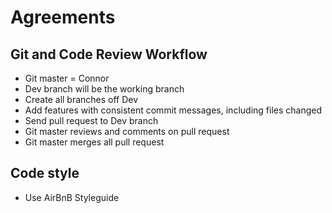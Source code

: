 # Agreements

## Git and Code Review Workflow

* Git master = Connor
* Dev branch will be the working branch
* Create all branches off Dev
* Add features with consistent commit messages, including files changed
* Send pull request to Dev branch
* Git master reviews and comments on pull request
* Git master merges all pull request

## Code style

* Use AirBnB Styleguide
